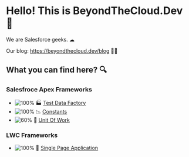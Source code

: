 # Hello! This is BeyondTheCloud.Dev 👋

We are Salesforce geeks. ☁︎

Our blog: https://beyondthecloud.dev/blog 🧑‍💻

## What you can find here? 🔍

### Salesfroce Apex Frameworks 
- ![100%](https://progress-bar.dev/100) 🏭 [Test Data Factory](https://github.com/beyond-the-cloud-dev/apex-test-data-factory)
- ![100%](https://progress-bar.dev/100) 📉 [Constants](https://github.com/beyond-the-cloud-dev/apex-consts)
- ![60%](https://progress-bar.dev/60) 💼 [Unit Of Work](https://github.com/beyond-the-cloud-dev/unit-of-work)

### LWC Frameworks
- ![100%](https://progress-bar.dev/100) 💆 [Single Page Application](https://github.com/beyond-the-cloud-dev/lwc-spa)
